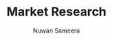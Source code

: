 ---
is_programmatic_layout_7: true
draft: false
title: "Market Research"
snippet: "Market Research"
image:
  src: /images/pseo/market-research.jpg
  alt: "Rsearch process, project template, project management, team collaboration, productivity, task management"
publishDate: 2024-12-30
category: ""
author: "Nuwan Sameera"
tags:
  - "Teamplates"
  - "ProjectManagement"
  - "Team"
  - "Collaboration"
useCase: "Research process"
labels: ["Objective Definition ","Data Collection ","Analysis ","Reporting ","Action Planning"]
phases: ["Planning & Objective Definition","Data Collection","Data Analysis","Reporting & Insights","Action Planning","Follow-Up" ]
tasks: ["Define the objectives and scope of the market research project","Identify the target market and relevant demographic segments","Develop research questions to guide data collection efforts","Choose appropriate data collection methods (surveys, focus groups, interviews)","Design and distribute surveys or questionnaires to gather primary data","Collect secondary data from existing market reports and industry publications","Analyze collected data to identify trends, patterns, and consumer preferences","Prepare a comprehensive report summarizing findings and actionable recommendations"]
description: "This template is designed to facilitate comprehensive market research, helping organizations understand market dynamics, consumer behavior, and competitive landscapes. It provides a systematic approach to gather and analyze data to inform business decisions."
related: ["digital-marketing-campaign","product-launch","internal-audit","financial-planning"]
---